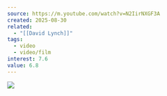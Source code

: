 ```yaml
---
source: https://m.youtube.com/watch?v=N2IirNXGF3A
created: 2025-08-30
related:
  - "[[David Lynch]]"
tags:
  - video
  - video/film
interest: 7.6
value: 6.8
---
```

![](https://www.youtube.com/watch?v=N2IirNXGF3A)